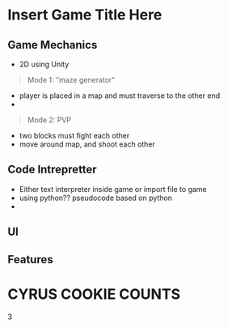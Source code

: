 # **Insert Game Title Here**

## Game Mechanics 
- 2D using Unity 
> Mode 1: "maze generator" 
- player is placed in a map and must traverse to the other end
- 

> Mode 2: PVP 
- two blocks must fight each other
- move around map, and shoot each other 



## Code Intrepretter
- Either text interpreter inside game or import file to game 
- using python?? pseudocode based on python 
- 
## UI 

## Features

# CYRUS COOKIE COUNTS
3
